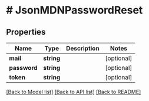 # # JsonMDNPasswordReset

## Properties

Name | Type | Description | Notes
------------ | ------------- | ------------- | -------------
**mail** | **string** |  | [optional]
**password** | **string** |  | [optional]
**token** | **string** |  | [optional]

[[Back to Model list]](../../README.md#models) [[Back to API list]](../../README.md#endpoints) [[Back to README]](../../README.md)

